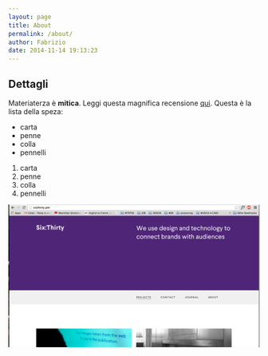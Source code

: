 ```yaml
---
layout: page
title: About
permalink: /about/
author: Fabrizio
date: 2014-11-14 19:13:23
---
```


## Dettagli

Materiaterza è **mitica**. Leggi questa magnifica recensione [qui](http://pippo.com).
Questa è la lista della speza:

* carta
* penne
* colla
* pennelli

1. carta
2. penne
3. colla
4. pennelli

![un magnifico shot](/images/shot.png)
